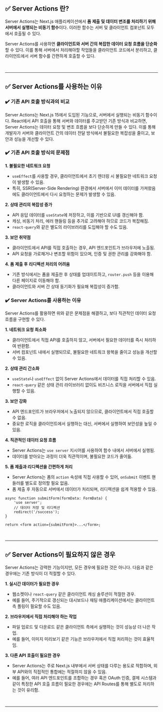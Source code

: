 ## ✅ Server Actions 란?

Server Actions는 Next.js 애플리케이션에서 **폼 제출 및 데이터 변조를 처리하기 위해 서버에서 실행되는 비동기 함수**이다. 이러한 함수는 서버 및 클라이언트 컴포넌트 모두에서 호출될 수 있다.

Server Actions를 사용하면 **클라이언트와 서버 간의 복잡한 데이터 요청 흐름을 단순화**할 수 있다. 이를 통해 서버에서 처리해야할 작업들을 클라이언트 코드에서 분리하고, 클라이언트에서 서버 함수를 간편하게 호출할 수 있다.

<br>
<hr>

## ✅ Server Actions를 사용하는 이유

### ✔️ 기존 API 호출 방식과의 비교

Server Actions는 Next.js 15에서 도입된 기능으로, 서버에서 실행되는 비동기 함수이다. React에서 API 호출을 통해 서버와 데이터를 주고받던 기존 방식과 비교하면, Server Actions는 데이터 요청 및 변조 흐름을 보다 단순하게 만들 수 있다. 이를 통해 개발자가 서버와 클라이언트 간의 데이터 전달 방식에서 불필요한 복잡성을 줄이고, 보안과 성능을 개선할 수 있다.

### ✔️ 기존 API 호출 방식의 문제점

**1. 불필요한 네트워크 요청**

-   `useEffect`를 사용할 경우, 클라이언트에서 초기 렌더링 시 불필요한 네트워크 요청이 발생할 수 있음.
-   특히, SSR(Server-Side Rendering) 환경에서 서버에서 이미 데이터를 가져왔음에도 클라이언트에서 다시 요청하는 문제가 발생할 수 있음.

**2. 상태 관리의 복잡성 증가**

-   API 응답 데이터를 `useState`에 저장하고, 이를 기반으로 UI를 갱신해야 함.
-   캐싱, 비동기 처리, 에러 핸들링 등을 추가로 고려해야 하므로 코드가 복잡해짐.
-   `react-query`와 같은 별도의 라이브러리를 도입해야 할 수도 있음.

**3. 보안 취약점**

-   클라이언트에서 API를 직접 호출하는 경우, API 엔드포인트가 브라우저에 노출됨.
-   API 요청을 가로채거나 변조할 위험이 있으며, 인증 및 권한 관리를 강화해야 함.

**4. 폼 제출 후 리디렉션 처리의 어려움**

-   기존 방식에서는 폼을 제출한 후 상태를 업데이트하고, `router.push` 등을 이용해 다른 페이지로 이동해야 함.
-   클라이언트와 서버 간 상태 동기화가 필요해 복잡성이 증가함.

### ✔️ Server Actions를 사용하는 이유

Server Actions를 활용하면 위와 같은 문제점을 해결하고, 보다 직관적인 데이터 요청 흐름을 구현할 수 있다.

**1. 네트워크 요청 최소화**

-   클라이언트에서 직접 API를 호출하지 않고, 서버에서 필요한 데이터를 즉시 처리하여 반환함.
-   서버 컴포넌트 내에서 실행되므로, 불필요한 네트워크 왕복을 줄이고 성능을 개선할 수 있음.

**2. 상태 관리 간소화**

-   `useState`나 `useEffect` 없이 Server Actions에서 데이터를 직접 처리할 수 있음.
-   `react-query` 같은 상태 관리 라이브러리 없이도 비즈니스 로직을 서버에서 직접 실행할 수 있음.

**3. 보안 강화**

-   API 엔드포인트가 브라우저에서 노출되지 않으므로, 클라이언트에서 직접 호출할 수 없음.
-   중요한 로직을 클라이언트에서 실행하는 대신, 서버에서 실행하여 보안성을 높일 수 있음.

**4. 직관적인 데이터 요청 흐름**

-   Server Actions는 `use server` 지시어를 사용하여 함수 내에서 서버에서 실행됨.
-   데이터를 받아오는 과정이 더욱 직관적이며, 불필요한 코드가 줄어듦.

**5. 폼 제출과 리디렉션을 간편하게 처리**

-   Server Actions는 폼의 `action` 속성에 직접 사용할 수 있어, `onSubmit` 이벤트 핸들러를 별도로 정의할 필요 없음.
-   폼 제출 후 자동으로 서버에서 데이터가 처리되며, 리디렉션을 쉽게 적용할 수 있음.

```tsx
async function submitForm(formData: FormData) {
    'use server';
    // 데이터 저장 및 리디렉션
    redirect('/success');
}

return <form action={submitForm}>...</form>;
```

<br>
<hr>

## ✅ Server Actions이 필요하지 않은 경우

Server Actions는 강력한 기능이지만, 모든 경우에 필요한 것은 아니다. 다음과 같은 경우에는 기존 방식이 더 적절할 수 있다.

**1. 실시간 데이터가 필요한 경우**

-   웹소켓이나 `react-query` 같은 클라이언트 캐싱 솔루션이 적절한 경우.
-   예를 들어, 주기적으로 갱신되는 대시보드나 채팅 애플리케이션에서는 클라이언트 측 폴링이 필요할 수도 있음.

**2. 브라우저에서 직접 처리해야 하는 작업**

-   파일 업로드 및 다운로드 같은 클라이언트 측에서 실행하는 것이 성능상 더 나은 작업.
-   예를 들어, 이미지 미리보기 같은 기능은 브라우저에서 직접 처리하는 것이 효율적임.

**3. 다른 API 호출이 필요한 경우**

-   Server Actions는 주로 Next.js 내부에서 서버 상태를 다루는 용도로 적합하며, 외부 API와의 직접적인 통합에는 적절하지 않을 수 있음.
-   예를 들어, 여러 API 엔드포인트를 조합하는 경우 혹은 OAuth 인증, 결제 시스템과 같이 특정한 API 호출 흐름이 필요한 경우에는 API Routes를 통해 별도로 처리하는 것이 유리함.

<br>
<hr>
